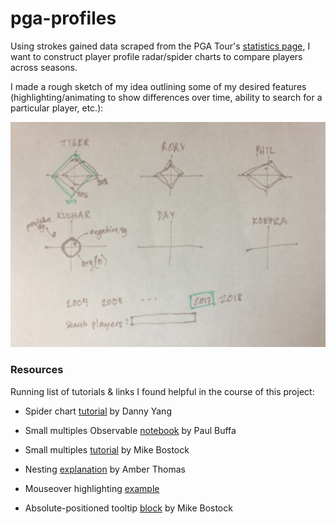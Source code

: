 # pga-profiles

Using strokes gained data scraped from the PGA Tour's [statistics page](https://www.pgatour.com/stats/), I want to construct player profile radar/spider charts to compare players across seasons.

I made a rough sketch of my idea outlining some of my desired features (highlighting/animating to show differences over time, ability to search for a particular player, etc.):

<img src="radar_sketch.jpg" alt="PGA radar chart sketch" width="600"/>

### Resources

Running list of tutorials & links I found helpful in the course of this project:

* Spider chart [tutorial](https://yangdanny97.github.io/blog/2019/03/01/D3-Spider-Chart) by Danny Yang

* Small multiples Observable [notebook](https://observablehq.com/@pstuffa/drought-maps) by Paul Buffa

* Small multiples [tutorial](https://bl.ocks.org/mbostock/9490313) by Mike Bostock

* Nesting [explanation](https://amber.rbind.io/2017/05/02/nesting/) by Amber Thomas

* Mouseover highlighting [example](http://bl.ocks.org/phil-pedruco/9032348)

* Absolute-positioned tooltip [block](https://bl.ocks.org/mbostock/1087001) by Mike Bostock
